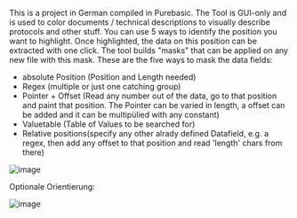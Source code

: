 This is a project in German compiled in Purebasic.
The Tool is GUI-only and is used to color documents / technical descriptions to visually describe protocols and other stuff.
You can use 5 ways to identify the position you want to highlight. Once highlighted, the data on this position can be extracted with one click.
The tool builds "masks" that can be applied on any new file with this mask.
These are the five ways to mask the data fields:
- absolute Position (Position and Length needed)
- Regex (multiple or just one catching group)
- Pointer + Offset (Read any number out of the data, go to that position and paint that position. The Pointer can be varied in length, a offset can be added and it can be multipülied with any constant)
- Valuetable (Table of Values to be searched for)
- Relative positions(specify any other alrady defined Datafield, e.g. a regex, then add any offset to that position and read 'length' chars from there)



![image](https://github.com/user-attachments/assets/cb58097e-1a89-4dd7-b250-8867de44a1c8)

Optionale Orientierung:

![image](https://github.com/user-attachments/assets/f731c591-6894-4f93-a7ab-3ccd0c967ca3)
